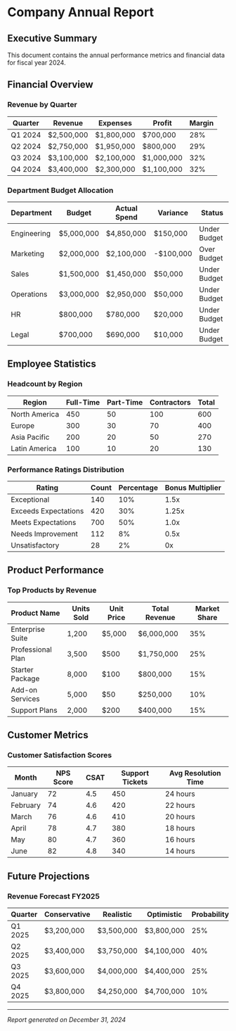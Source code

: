 # Company Annual Report

## Executive Summary

This document contains the annual performance metrics and financial data for fiscal year 2024.

## Financial Overview

### Revenue by Quarter

| Quarter | Revenue | Expenses | Profit | Margin |
|---------|---------|----------|--------|--------|
| Q1 2024 | $2,500,000 | $1,800,000 | $700,000 | 28% |
| Q2 2024 | $2,750,000 | $1,950,000 | $800,000 | 29% |
| Q3 2024 | $3,100,000 | $2,100,000 | $1,000,000 | 32% |
| Q4 2024 | $3,400,000 | $2,300,000 | $1,100,000 | 32% |

### Department Budget Allocation

| Department | Budget | Actual Spend | Variance | Status |
|------------|--------|--------------|----------|--------|
| Engineering | $5,000,000 | $4,850,000 | $150,000 | Under Budget |
| Marketing | $2,000,000 | $2,100,000 | -$100,000 | Over Budget |
| Sales | $1,500,000 | $1,450,000 | $50,000 | Under Budget |
| Operations | $3,000,000 | $2,950,000 | $50,000 | Under Budget |
| HR | $800,000 | $780,000 | $20,000 | Under Budget |
| Legal | $700,000 | $690,000 | $10,000 | Under Budget |

## Employee Statistics

### Headcount by Region

| Region | Full-Time | Part-Time | Contractors | Total |
|--------|-----------|-----------|-------------|-------|
| North America | 450 | 50 | 100 | 600 |
| Europe | 300 | 30 | 70 | 400 |
| Asia Pacific | 200 | 20 | 50 | 270 |
| Latin America | 100 | 10 | 20 | 130 |

### Performance Ratings Distribution

| Rating | Count | Percentage | Bonus Multiplier |
|--------|-------|------------|------------------|
| Exceptional | 140 | 10% | 1.5x |
| Exceeds Expectations | 420 | 30% | 1.25x |
| Meets Expectations | 700 | 50% | 1.0x |
| Needs Improvement | 112 | 8% | 0.5x |
| Unsatisfactory | 28 | 2% | 0x |

## Product Performance

### Top Products by Revenue

| Product Name | Units Sold | Unit Price | Total Revenue | Market Share |
|--------------|------------|------------|---------------|--------------|
| Enterprise Suite | 1,200 | $5,000 | $6,000,000 | 35% |
| Professional Plan | 3,500 | $500 | $1,750,000 | 25% |
| Starter Package | 8,000 | $100 | $800,000 | 15% |
| Add-on Services | 5,000 | $50 | $250,000 | 10% |
| Support Plans | 2,000 | $200 | $400,000 | 15% |

## Customer Metrics

### Customer Satisfaction Scores

| Month | NPS Score | CSAT | Support Tickets | Avg Resolution Time |
|-------|-----------|------|-----------------|---------------------|
| January | 72 | 4.5 | 450 | 24 hours |
| February | 74 | 4.6 | 420 | 22 hours |
| March | 76 | 4.6 | 410 | 20 hours |
| April | 78 | 4.7 | 380 | 18 hours |
| May | 80 | 4.7 | 360 | 16 hours |
| June | 82 | 4.8 | 340 | 14 hours |

## Future Projections

### Revenue Forecast FY2025

| Quarter | Conservative | Realistic | Optimistic | Probability |
|---------|--------------|-----------|------------|-------------|
| Q1 2025 | $3,200,000 | $3,500,000 | $3,800,000 | 25% |
| Q2 2025 | $3,400,000 | $3,750,000 | $4,100,000 | 40% |
| Q3 2025 | $3,600,000 | $4,000,000 | $4,400,000 | 25% |
| Q4 2025 | $3,800,000 | $4,250,000 | $4,700,000 | 10% |

---

*Report generated on December 31, 2024*